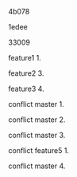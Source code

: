 4b078

1edee

33009

feature1 1.

feature2 3.

feature3 4.

conflict master 1.

conflict master 2.

conflict master 3.

conflict feature5 1.

conflict master 4.